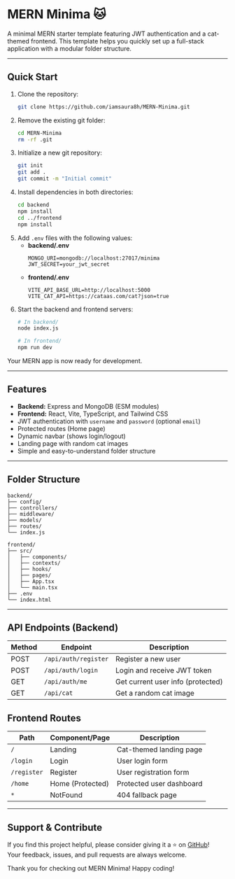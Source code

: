 # MERN Minima  🐱

A minimal MERN starter template featuring JWT authentication and a cat-themed frontend. This template helps you quickly set up a full-stack application with a modular folder structure.

---

## Quick Start

1. Clone the repository:
    ```bash
    git clone https://github.com/iamsaura8h/MERN-Minima.git
    ```
2. Remove the existing git folder:
    ```bash
    cd MERN-Minima
    rm -rf .git
    ```
3. Initialize a new git repository:
    ```bash
    git init
    git add .
    git commit -m "Initial commit"
    ```
4. Install dependencies in both directories:
    ```bash
    cd backend
    npm install
    cd ../frontend
    npm install
    ```
5. Add `.env` files with the following values:
    - **backend/.env**
      ```
      MONGO_URI=mongodb://localhost:27017/minima
      JWT_SECRET=your_jwt_secret
      ```
    - **frontend/.env**
      ```
      VITE_API_BASE_URL=http://localhost:5000
      VITE_CAT_API=https://cataas.com/cat?json=true
      ```
6. Start the backend and frontend servers:
    ```bash
    # In backend/
    node index.js

    # In frontend/
    npm run dev
    ```

Your MERN app is now ready for development.

--- 
## Features

- **Backend:** Express and MongoDB (ESM modules)
- **Frontend:** React, Vite, TypeScript, and Tailwind CSS
- JWT authentication with `username` and `password` (optional `email`)
- Protected routes (Home page)
- Dynamic navbar (shows login/logout)
- Landing page with random cat images
- Simple and easy-to-understand folder structure

---

## Folder Structure

```
backend/
├── config/
├── controllers/
├── middleware/
├── models/
├── routes/
└── index.js

frontend/
├── src/
│   ├── components/
│   ├── contexts/
│   ├── hooks/
│   ├── pages/
│   ├── App.tsx
│   └── main.tsx
├── .env
└── index.html
```

---
## API Endpoints (Backend)

| Method | Endpoint           | Description                       |
|--------|--------------------|-----------------------------------|
| POST   | `/api/auth/register` | Register a new user               |
| POST   | `/api/auth/login`    | Login and receive JWT token       |
| GET    | `/api/auth/me`       | Get current user info (protected) |
| GET    | `/api/cat`           | Get a random cat image            |

## Frontend Routes

| Path         | Component/Page      | Description                |
|--------------|--------------------|----------------------------|
| `/`          | Landing            | Cat-themed landing page    |
| `/login`     | Login              | User login form            |
| `/register`  | Register           | User registration form     |
| `/home`      | Home (Protected)   | Protected user dashboard   |
| `*`          | NotFound           | 404 fallback page          |

--- 
## Support & Contribute

If you find this project helpful, please consider giving it a ⭐ on [GitHub](https://github.com/iamsaura8h/MERN-Minima)!  
Your feedback, issues, and pull requests are always welcome.

Thank you for checking out MERN Minima! Happy coding! 